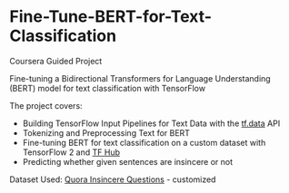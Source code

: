 # Fine-Tune-BERT-for-Text-Classification
Coursera Guided Project

Fine-tuning a Bidirectional Transformers for Language Understanding (BERT) model for text classification with TensorFlow

The project covers:
- Building TensorFlow Input Pipelines for Text Data with the [tf.data](https://www.tensorflow.org/api_docs/python/tf/data) API
- Tokenizing and Preprocessing Text for BERT
- Fine-tuning BERT for text classification on a custom dataset with TensorFlow 2 and [TF Hub](https://tfhub.dev/)
- Predicting whether given sentences are insincere or not

Dataset Used: [Quora Insincere Questions](https://www.kaggle.com/c/quora-insincere-questions-classification/data) - customized

